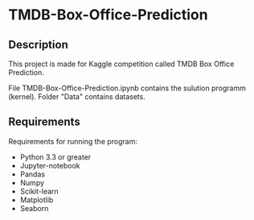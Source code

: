# TMDB-Box-Office-Prediction
## Description
This project is made for Kaggle competition called TMDB Box Office Prediction.

File TMDB-Box-Office-Prediction.ipynb contains the sulution programm (kernel).
Folder "Data" contains datasets.

## Requirements
Requirements for running the program:
- Python 3.3 or greater
- Jupyter-notebook
- Pandas
- Numpy
- Scikit-learn
- Matplotlib
- Seaborn
